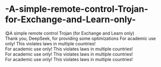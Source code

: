 # -A-simple-remote-control-Trojan-for-Exchange-and-Learn-only-
😋A simple remote control Trojan (for Exchange and Learn only)    
Thank you, DeepSeek, for providing some optimizations
For academic use only! This violates laws in multiple countries!   
For academic use only! This violates laws in multiple countries!   
For academic use only! This violates laws in multiple countries!   
For academic use only! This violates laws in multiple countries!      
